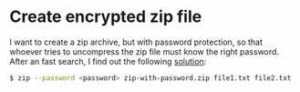 # Create encrypted zip file

I want to create a zip archive, but with password protection, so that whoever tries to uncompress the zip file must know the right password. After an fast search, I find out the following [solution](http://xmodulo.com/how-to-create-encrypted-zip-file-on-linux.html):

```bash
$ zip --password <password> zip-with-password.zip file1.txt file2.txt
```
